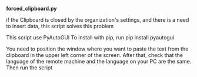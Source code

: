 **forced_clipboard.py**

if the Clipboard is closed by the organization's settings, and there is a need to insert data, this script solves this problem

This script use PyAutoGUI 
To install with pip, run pip install pyautogui

You need to position the window where you want to paste the text from the clipboard in the upper left corner of the screen. After that, check that the language of the remote machine and the language on your PC are the same. Then run the script

